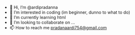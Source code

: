 - 👋 Hi, I’m @ardipradanna
- 👀 I’m interested in coding (im beginner, dunno to what to do)
- 🌱 I’m currently learning html
- 💞️ I’m looking to collaborate on ...
- 📫 How to reach me pradanaardi754@gmail.com

<!---
ardipradanna/ardipradanna is a ✨ special ✨ repository because its `README.md` (this file) appears on your GitHub profile.
You can click the Preview link to take a look at your changes.
--->
